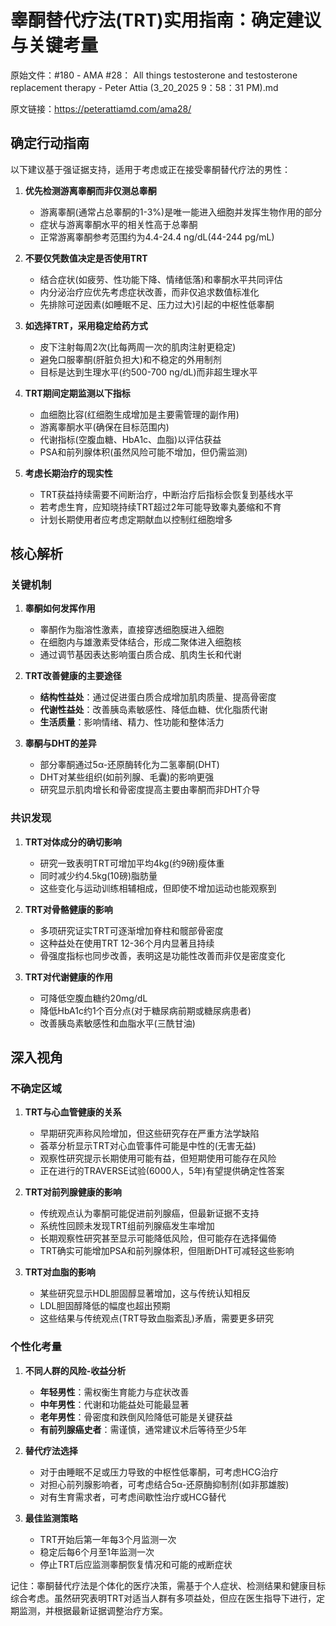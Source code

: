 # 睾酮替代疗法(TRT)实用指南：确定建议与关键考量

原始文件：#180 - AMA #28： All things testosterone and testosterone replacement therapy - Peter Attia (3_20_2025 9：58：31 PM).md

原文链接：https://peterattiamd.com/ama28/

<YouTube videoId="fbWa734PwBY" />

## 确定行动指南

以下建议基于强证据支持，适用于考虑或正在接受睾酮替代疗法的男性：

1. **优先检测游离睾酮而非仅测总睾酮**
   - 游离睾酮(通常占总睾酮的1-3%)是唯一能进入细胞并发挥生物作用的部分
   - 症状与游离睾酮水平的相关性高于总睾酮
   - 正常游离睾酮参考范围约为4.4-24.4 ng/dL(44-244 pg/mL)

2. **不要仅凭数值决定是否使用TRT**
   - 结合症状(如疲劳、性功能下降、情绪低落)和睾酮水平共同评估
   - 内分泌治疗应优先考虑症状改善，而非仅追求数值标准化
   - 先排除可逆因素(如睡眠不足、压力过大)引起的中枢性低睾酮

3. **如选择TRT，采用稳定给药方式**
   - 皮下注射每周2次(比每两周一次的肌肉注射更稳定)
   - 避免口服睾酮(肝脏负担大)和不稳定的外用制剂
   - 目标是达到生理水平(约500-700 ng/dL)而非超生理水平

4. **TRT期间定期监测以下指标**
   - 血细胞比容(红细胞生成增加是主要需管理的副作用)
   - 游离睾酮水平(确保在目标范围内)
   - 代谢指标(空腹血糖、HbA1c、血脂)以评估获益
   - PSA和前列腺体积(虽然风险可能不增加，但仍需监测)

5. **考虑长期治疗的现实性**
   - TRT获益持续需要不间断治疗，中断治疗后指标会恢复到基线水平
   - 若考虑生育，应知晓持续TRT超过2年可能导致睾丸萎缩和不育
   - 计划长期使用者应考虑定期献血以控制红细胞增多

## 核心解析

### 关键机制

1. **睾酮如何发挥作用**
   - 睾酮作为脂溶性激素，直接穿透细胞膜进入细胞
   - 在细胞内与雄激素受体结合，形成二聚体进入细胞核
   - 通过调节基因表达影响蛋白质合成、肌肉生长和代谢

2. **TRT改善健康的主要途径**
   - **结构性益处**：通过促进蛋白质合成增加肌肉质量、提高骨密度
   - **代谢性益处**：改善胰岛素敏感性、降低血糖、优化脂质代谢
   - **生活质量**：影响情绪、精力、性功能和整体活力

3. **睾酮与DHT的差异**
   - 部分睾酮通过5α-还原酶转化为二氢睾酮(DHT)
   - DHT对某些组织(如前列腺、毛囊)的影响更强
   - 研究显示肌肉增长和骨密度提高主要由睾酮而非DHT介导

### 共识发现

1. **TRT对体成分的确切影响**
   - 研究一致表明TRT可增加平均4kg(约9磅)瘦体重
   - 同时减少约4.5kg(10磅)脂肪量
   - 这些变化与运动训练相辅相成，但即使不增加运动也能观察到

2. **TRT对骨骼健康的影响**
   - 多项研究证实TRT可逐渐增加脊柱和髋部骨密度
   - 这种益处在使用TRT 12-36个月内显著且持续
   - 骨强度指标也同步改善，表明这是功能性改善而非仅是密度变化

3. **TRT对代谢健康的作用**
   - 可降低空腹血糖约20mg/dL
   - 降低HbA1c约1个百分点(对于糖尿病前期或糖尿病患者)
   - 改善胰岛素敏感性和血脂水平(三酰甘油)

## 深入视角

### 不确定区域

1. **TRT与心血管健康的关系**
   - 早期研究声称风险增加，但这些研究存在严重方法学缺陷
   - 荟萃分析显示TRT对心血管事件可能是中性的(无害无益)
   - 观察性研究提示长期使用可能有益，但短期使用可能存在风险
   - 正在进行的TRAVERSE试验(6000人，5年)有望提供确定性答案

2. **TRT对前列腺健康的影响**
   - 传统观点认为睾酮可能促进前列腺癌，但最新证据不支持
   - 系统性回顾未发现TRT组前列腺癌发生率增加
   - 长期观察性研究甚至显示可能降低风险，但可能存在选择偏倚
   - TRT确实可能增加PSA和前列腺体积，但阻断DHT可减轻这些影响

3. **TRT对血脂的影响**
   - 某些研究显示HDL胆固醇显著增加，这与传统认知相反
   - LDL胆固醇降低的幅度也超出预期
   - 这些结果与传统观点(TRT导致血脂紊乱)矛盾，需要更多研究

### 个性化考量

1. **不同人群的风险-收益分析**
   - **年轻男性**：需权衡生育能力与症状改善
   - **中年男性**：代谢和功能益处可能最显著
   - **老年男性**：骨密度和跌倒风险降低可能是关键获益
   - **有前列腺癌史者**：需谨慎，通常建议术后等待至少5年

2. **替代疗法选择**
   - 对于由睡眠不足或压力导致的中枢性低睾酮，可考虑HCG治疗
   - 对担心前列腺影响者，可考虑结合5α-还原酶抑制剂(如非那雄胺)
   - 对有生育需求者，可考虑间歇性治疗或HCG替代

3. **最佳监测策略**
   - TRT开始后第一年每3个月监测一次
   - 稳定后每6个月至1年监测一次
   - 停止TRT后应监测睾酮恢复情况和可能的戒断症状

记住：睾酮替代疗法是个体化的医疗决策，需基于个人症状、检测结果和健康目标综合考虑。虽然研究表明TRT对适当人群有多项益处，但应在医生指导下进行，定期监测，并根据最新证据调整治疗方案。